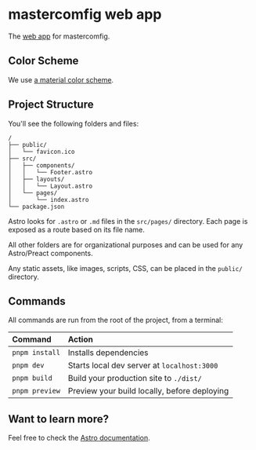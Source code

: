 # mastercomfig web app

The [web app](https://mastercomfig.com/) for mastercomfig.

## Color Scheme

We use [a material color scheme](https://material.io/resources/color/#!/?view.left=0&view.right=0&primary.color=009688&secondary.color=00BFA5).

## Project Structure

You'll see the following folders and files:

```
/
├── public/
│   └── favicon.ico
├── src/
│   ├── components/
│   │   └── Footer.astro
│   ├── layouts/
│   │   └── Layout.astro
│   └── pages/
│       └── index.astro
└── package.json
```

Astro looks for `.astro` or `.md` files in the `src/pages/` directory. Each page is exposed as a route based on its file name.

All other folders are for organizational purposes and can be used for any Astro/Preact components.

Any static assets, like images, scripts, CSS, can be placed in the `public/` directory.

## Commands

All commands are run from the root of the project, from a terminal:

| Command           | Action                                       |
| :---------------- | :------------------------------------------- |
| `pnpm install`    | Installs dependencies                        |
| `pnpm dev`        | Starts local dev server at `localhost:3000`  |
| `pnpm build`      | Build your production site to `./dist/`      |
| `pnpm preview`    | Preview your build locally, before deploying |

## Want to learn more?

Feel free to check the [Astro documentation](https://docs.astro.build/en/getting-started/).
